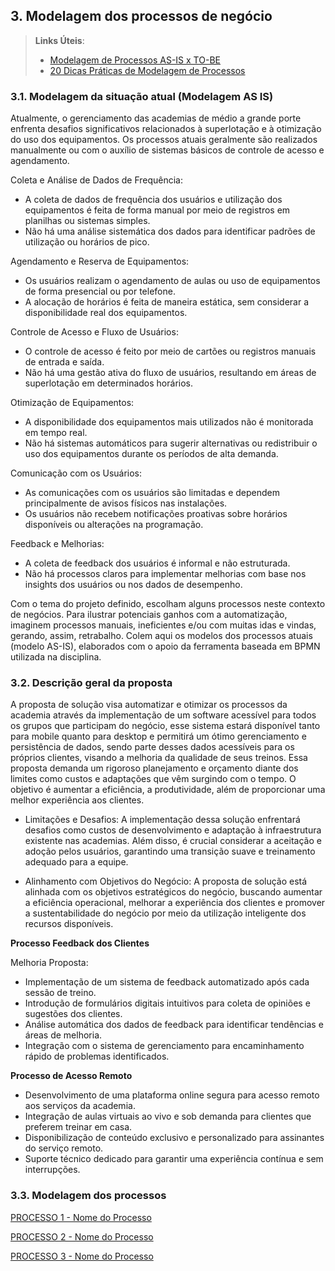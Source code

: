## 3. Modelagem dos processos de negócio


> **Links Úteis**:
> - [Modelagem de Processos AS-IS x TO-BE](https://dheka.com.br/modelagem-as-is-to-be/)
> - [20 Dicas Práticas de Modelagem de Processos](https://dheka.com.br/20-dicas-praticas-de-modelagem-de-processos/)

### 3.1. Modelagem da situação atual (Modelagem AS IS)

Atualmente, o gerenciamento das academias de médio a grande porte enfrenta desafios significativos relacionados à superlotação e à otimização do uso dos equipamentos. Os processos atuais geralmente são realizados manualmente ou com o auxílio de sistemas básicos de controle de acesso e agendamento.

Coleta e Análise de Dados de Frequência:
- A coleta de dados de frequência dos usuários e utilização dos equipamentos é feita de forma manual por meio de registros em planilhas ou sistemas simples.
- Não há uma análise sistemática dos dados para identificar padrões de utilização ou horários de pico.

Agendamento e Reserva de Equipamentos:
- Os usuários realizam o agendamento de aulas ou uso de equipamentos de forma presencial ou por telefone.
- A alocação de horários é feita de maneira estática, sem considerar a disponibilidade real dos equipamentos.

Controle de Acesso e Fluxo de Usuários:
- O controle de acesso é feito por meio de cartões ou registros manuais de entrada e saída.
- Não há uma gestão ativa do fluxo de usuários, resultando em áreas de superlotação em determinados horários.

Otimização de Equipamentos:
- A disponibilidade dos equipamentos mais utilizados não é monitorada em tempo real.
- Não há sistemas automáticos para sugerir alternativas ou redistribuir o uso dos equipamentos durante os períodos de alta demanda.

Comunicação com os Usuários:
- As comunicações com os usuários são limitadas e dependem principalmente de avisos físicos nas instalações.
- Os usuários não recebem notificações proativas sobre horários disponíveis ou alterações na programação.

Feedback e Melhorias:
- A coleta de feedback dos usuários é informal e não estruturada.
- Não há processos claros para implementar melhorias com base nos insights dos usuários ou nos dados de desempenho.


Com o tema do projeto definido, escolham alguns processos neste contexto de negócios. Para ilustrar potenciais ganhos com a automatização, imaginem processos manuais, ineficientes e/ou com muitas idas e vindas, gerando, assim, retrabalho.
Colem aqui os modelos dos processos atuais (modelo AS-IS), elaborados com o apoio da ferramenta baseada em BPMN utilizada na disciplina.

### 3.2. Descrição geral da proposta

A proposta de solução visa automatizar e otimizar os processos da academia através da implementação de um software acessível para todos os grupos que participam do negócio, esse sistema estará disponível tanto para mobile quanto para desktop e permitirá um ótimo gerenciamento e persistência de dados, sendo parte desses dados acessíveis para os próprios clientes, visando a melhoria da qualidade de seus treinos. Essa proposta demanda um rigoroso planejamento e orçamento diante dos limites como custos e adaptações que vêm surgindo com o tempo. O objetivo é aumentar a eficiência, a produtividade, além de proporcionar uma melhor experiência aos clientes.

- Limitações e Desafios:
A implementação dessa solução enfrentará desafios como custos de desenvolvimento e adaptação à infraestrutura existente nas academias. Além disso, é crucial considerar a aceitação e adoção pelos usuários, garantindo uma transição suave e treinamento adequado para a equipe.

- Alinhamento com Objetivos do Negócio:
A proposta de solução está alinhada com os objetivos estratégicos do negócio, buscando aumentar a eficiência operacional, melhorar a experiência dos clientes e promover a sustentabilidade do negócio por meio da utilização inteligente dos recursos disponíveis.

**Processo Feedback dos Clientes**

Melhoria Proposta:
- Implementação de um sistema de feedback automatizado após cada sessão de treino.
- Introdução de formulários digitais intuitivos para coleta de opiniões e sugestões dos clientes.
- Análise automática dos dados de feedback para identificar tendências e áreas de melhoria.
- Integração com o sistema de gerenciamento para encaminhamento rápido de problemas identificados.

**Processo de Acesso Remoto**

- Desenvolvimento de uma plataforma online segura para acesso remoto aos serviços da academia.
- Integração de aulas virtuais ao vivo e sob demanda para clientes que preferem treinar em casa.
- Disponibilização de conteúdo exclusivo e personalizado para assinantes do serviço remoto.
- Suporte técnico dedicado para garantir uma experiência contínua e sem interrupções.

### 3.3. Modelagem dos processos

[PROCESSO 1 - Nome do Processo](./processos/processo-1-nome-do-processo.md "Detalhamento do Processo 1.")

[PROCESSO 2 - Nome do Processo](./processos/processo-2-nome-do-processo.md "Detalhamento do Processo 2.")

[PROCESSO 3 - Nome do Processo](./processos/processo-3-nome-do-processo.md "Detalhamento do Processo 3.")
